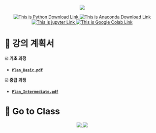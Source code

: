 <p align='center'>
    <img src="https://capsule-render.vercel.app/api?type=waving&color=auto&height=300&section=header&text=PYTHON-EDU%20&fontSize=90&animation=fadeIn&fontAlignY=38&desc=2025%2009.19~&descAlignY=51&descAlign=70&"/>
</p>

<p align='center'>
   <a href="https://www.python.org/downloads/">
      <img src="https://img.shields.io/badge/Python-3776AB?&style=flat&logo=Python&logoColor=white" alt="This is Python Download Link"/>
   </a>
   <a href="https://www.anaconda.com/download/">
    <img src="https://img.shields.io/badge/Anaconda-44A833?&style=flat&logo=anaconda&logoColor=white" alt="This is Anaconda Download Link"/>
   </a>
   <a href="https://jupyter.org/">
    <img src="https://img.shields.io/badge/jupyter-F37626?&style=flat&logo=jupyter&logoColor=white" alt="This is jupyter Link"/>
   </a>
   <a href="https://colab.google/">
    <img src="https://img.shields.io/badge/Google%20Colab-F9AB00?&style=flat&logo=googlecolab&logoColor=white" alt="This is Google Colab Link"/>
   </a>
</p>

# 📄 강의 계획서
☑️  **기초 과정**
   - [**`Plan_Basic.pdf`**](https://github.com/JSeong2024/2025-MYPAUL-PYTHONEDU/blob/main/PYTHON-2025-09/Plan_Basic.pdf)

☑️  **중급 과정**
   - [**`Plan_Intermediate.pdf`**](https://github.com/JSeong2024/2025-MYPAUL-PYTHONEDU/blob/main/PYTHON-2025-09/Plan_Intermediate.pdf)

# 🚀 Go to Class


<p align='center'>
   <a href="https://github.com/JSeong2024/2025-MYPAUL-PYTHONEDU/tree/main/PYTHON-2025-09/Basic">
      <img src="https://capsule-render.vercel.app/api?type=rect&color=gradient&text=%20%20기초과정%20%20&fontAlign=30&fontSize=30&textBg=true&desc=Python%20%27Basic%27%20Course&descAlign=60&descAlignY=50"/>
   </a>
   
   <a href="https://github.com/JSeong2024/2025-MYPAUL-PYTHONEDU/tree/main/PYTHON-2025-09/Intermediate">
      <img src="https://capsule-render.vercel.app/api?type=rect&color=gradient&text=%20%20중급과정%20%20&fontAlign=30&fontSize=30&textBg=true&desc=Python%20%27Intermediate%27%20Course&descAlign=60&descAlignY=50"/>
   </a>
</p>
